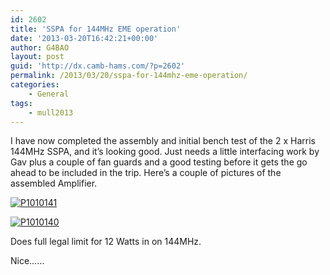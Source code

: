 ```yaml
---
id: 2602
title: 'SSPA for 144MHz EME operation'
date: '2013-03-20T16:42:21+00:00'
author: G4BAO
layout: post
guid: 'http://dx.camb-hams.com/?p=2602'
permalink: /2013/03/20/sspa-for-144mhz-eme-operation/
categories:
    - General
tags:
    - mull2013
---
```


I have now completed the assembly and initial bench test of the 2 x Harris 144MHz SSPA, and it’s looking good. Just needs a little interfacing work by Gav plus a couple of fan guards and a good testing before it gets the go ahead to be included in the trip. Here’s a couple of pictures of the assembled Amplifier.

[![P1010141](http://dx.camb-hams.com/wp-content/uploads/2013/03/P1010141_thumb.jpg "P1010141")](http://dx.camb-hams.com/wp-content/uploads/2013/03/P1010141.jpg)

[![P1010140](http://dx.camb-hams.com/wp-content/uploads/2013/03/P1010140_thumb.jpg "P1010140")](http://dx.camb-hams.com/wp-content/uploads/2013/03/P1010140.jpg)

Does full legal limit for 12 Watts in on 144MHz.

Nice……